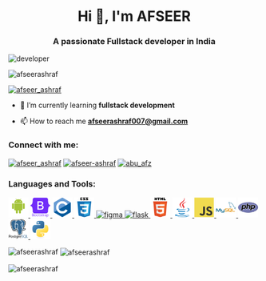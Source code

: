 <h1 align="center">Hi 👋, I'm AFSEER</h1>
<h3 align="center">A passionate Fullstack developer in India</h3>
<img alt="developer" height="500" width="500" src="https://static.vecteezy.com/system/resources/previews/011/153/365/original/3d-web-developer-working-on-project-illustration-png.png">

<p align="left"> <img src="https://komarev.com/ghpvc/?username=afseerashraf&label=Profile%20views&color=0e75b6&style=flat" alt="afseerashraf" /> </p>

<p align="left"> <a href="https://twitter.com/afseer_ashraf" target="blank"><img src="https://img.shields.io/twitter/follow/afseer_ashraf?logo=twitter&style=for-the-badge" alt="afseer_ashraf" /></a> </p>

- 🌱 I’m currently learning **fullstack development**

- 📫 How to reach me **afseerashraf007@gmail.com**

<h3 align="left">Connect with me:</h3>
<p align="left">
<a href="https://twitter.com/afseer_ashraf" target="blank"><img align="center" src="https://raw.githubusercontent.com/rahuldkjain/github-profile-readme-generator/master/src/images/icons/Social/twitter.svg" alt="afseer_ashraf" height="30" width="40" /></a>
<a href="https://linkedin.com/in/afseer-ashraf" target="blank"><img align="center" src="https://raw.githubusercontent.com/rahuldkjain/github-profile-readme-generator/master/src/images/icons/Social/linked-in-alt.svg" alt="afseer-ashraf" height="30" width="40" /></a>
<a href="https://instagram.com/afz_codes" target="blank"><img align="center" src="https://raw.githubusercontent.com/rahuldkjain/github-profile-readme-generator/master/src/images/icons/Social/instagram.svg" alt="abu_afz" height="30" width="40" /></a>
</p>

<h3 align="left">Languages and Tools:</h3>
<p align="left"> <a href="https://developer.android.com" target="_blank" rel="noreferrer"> <img src="https://raw.githubusercontent.com/devicons/devicon/master/icons/android/android-original-wordmark.svg" alt="android" width="40" height="40"/> </a> <a href="https://getbootstrap.com" target="_blank" rel="noreferrer"> <img src="https://raw.githubusercontent.com/devicons/devicon/master/icons/bootstrap/bootstrap-plain-wordmark.svg" alt="bootstrap" width="40" height="40"/> </a> <a href="https://www.cprogramming.com/" target="_blank" rel="noreferrer"> <img src="https://raw.githubusercontent.com/devicons/devicon/master/icons/c/c-original.svg" alt="c" width="40" height="40"/> </a> <a href="https://www.w3schools.com/css/" target="_blank" rel="noreferrer"> <img src="https://raw.githubusercontent.com/devicons/devicon/master/icons/css3/css3-original-wordmark.svg" alt="css3" width="40" height="40"/> </a> <a href="https://www.figma.com/" target="_blank" rel="noreferrer"> <img src="https://www.vectorlogo.zone/logos/figma/figma-icon.svg" alt="figma" width="40" height="40"/> </a> <a href="https://flask.palletsprojects.com/" target="_blank" rel="noreferrer"> <img src="https://www.vectorlogo.zone/logos/pocoo_flask/pocoo_flask-icon.svg" alt="flask" width="40" height="40"/> </a> <a href="https://www.w3.org/html/" target="_blank" rel="noreferrer"> <img src="https://raw.githubusercontent.com/devicons/devicon/master/icons/html5/html5-original-wordmark.svg" alt="html5" width="40" height="40"/> </a> <a href="https://www.java.com" target="_blank" rel="noreferrer"> <img src="https://raw.githubusercontent.com/devicons/devicon/master/icons/java/java-original.svg" alt="java" width="40" height="40"/> </a> <a href="https://developer.mozilla.org/en-US/docs/Web/JavaScript" target="_blank" rel="noreferrer"> <img src="https://raw.githubusercontent.com/devicons/devicon/master/icons/javascript/javascript-original.svg" alt="javascript" width="40" height="40"/> </a> <a href="https://www.mysql.com/" target="_blank" rel="noreferrer"> <img src="https://raw.githubusercontent.com/devicons/devicon/master/icons/mysql/mysql-original-wordmark.svg" alt="mysql" width="40" height="40"/> </a> <a href="https://www.php.net" target="_blank" rel="noreferrer"> <img src="https://raw.githubusercontent.com/devicons/devicon/master/icons/php/php-original.svg" alt="php" width="40" height="40"/> </a> <a href="https://www.postgresql.org" target="_blank" rel="noreferrer"> <img src="https://raw.githubusercontent.com/devicons/devicon/master/icons/postgresql/postgresql-original-wordmark.svg" alt="postgresql" width="40" height="40"/> </a> <a href="https://www.python.org" target="_blank" rel="noreferrer"> <img src="https://raw.githubusercontent.com/devicons/devicon/master/icons/python/python-original.svg" alt="python" width="40" height="40"/> </a> </p>

<p><img align="left" src="https://github-readme-stats.vercel.app/api/top-langs?username=afseerashraf&show_icons=true&locale=en&layout=compact" alt="afseerashraf" /></p>

<p>&nbsp;<img align="center" src="https://github-readme-stats.vercel.app/api?username=afseerashraf&show_icons=true&locale=en" alt="afseerashraf" /></p>

<p><img align="center" src="https://github-readme-streak-stats.herokuapp.com/?user=afseerashraf&" alt="afseerashraf" /></p>
